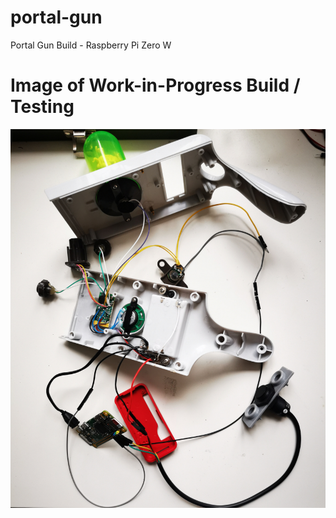 # portal-gun
Portal Gun Build - Raspberry Pi Zero W

# Image of Work-in-Progress Build / Testing
![Portal Gun work in progress: circuitry, showing the portal gun toy, a connected Raspberry Pi Zero W, a dfrobot IR camera sensor, all wired togehter.](/photos/2025-01-12_portal-gun_circuit_raw.jpg)
